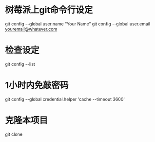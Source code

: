 # 树莓派上git命令行设定
git config --global user.name “Your Name”
git config --global user.email youremail@whatever.com
# 检查设定
git config --list
# 1小时内免敲密码
git config --global credential.helper 'cache --timeout 3600'
# 克隆本项目
git clone 



